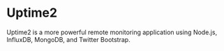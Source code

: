 # Uptime2
Uptime2 is a more powerful remote monitoring application using Node.js, InfluxDB, MongoDB, and Twitter Bootstrap.
